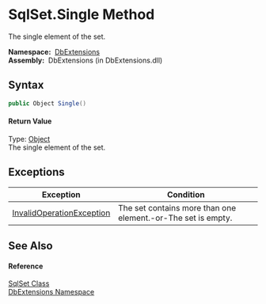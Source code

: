 SqlSet.Single Method
====================
The single element of the set.

  **Namespace:**  [DbExtensions][1]  
  **Assembly:**  DbExtensions (in DbExtensions.dll)

Syntax
------

```csharp
public Object Single()
```

#### Return Value
Type: [Object][2]  
The single element of the set.

Exceptions
----------

Exception                      | Condition                                                    
------------------------------ | ------------------------------------------------------------ 
[InvalidOperationException][3] | The set contains more than one element.-or-The set is empty. 


See Also
--------

#### Reference
[SqlSet Class][4]  
[DbExtensions Namespace][1]  

[1]: ../README.md
[2]: http://msdn.microsoft.com/en-us/library/e5kfa45b
[3]: http://msdn.microsoft.com/en-us/library/2asft85a
[4]: README.md